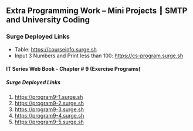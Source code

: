 ## Extra Programming Work – Mini Projects ┇ SMTP and University Coding
### Surge Deployed Links
- Table: https://courseinfo.surge.sh
- Input 3 Numbers and Print less than 100: https://cs-program.surge.sh
#### IT Series Web Book - Chapter # 9 (Exercise Programs)
##### Surge Deployed Links
1. https://program9-1.surge.sh
2. https://program9-2.surge.sh
3. https://program9-3.surge.sh
4. https://program9-4.surge.sh
5. https://program9-5.surge.sh
